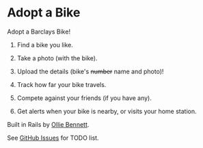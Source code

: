 Adopt a Bike
============

Adopt a Barclays Bike!

1. Find a bike you like.

2. Take a photo (with the bike).

3. Upload the details (bike's ~~number~~ name and photo)!

4. Track how far your bike travels.

5. Compete against your friends (if you have any).

6. Get alerts when your bike is nearby, or visits your home station.

Built in Rails by [Ollie Bennett](http://olliebennett.co.uk/).

See [GitHub Issues](https://github.com/olliebennett/adopt-a-bike/issues) for TODO list.

